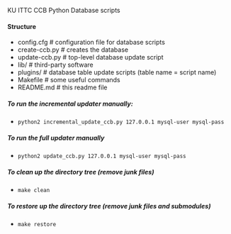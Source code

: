 KU ITTC CCB Python Database scripts

#### Structure
- config.cfg     # configuration file for database scripts
- create-ccb.py  # creates the database
- update-ccb.py  # top-level database update script
- lib/           # third-party software
- plugins/       # database table update scripts (table name = script name)
- Makefile       # some useful commands
- README.md      # this readme file

##### To run the incremental updater manually:
- `python2 incremental_update_ccb.py 127.0.0.1 mysql-user mysql-pass`

##### To run the full updater manually
- `python2 update_ccb.py 127.0.0.1 mysql-user mysql-pass`

##### To clean up the directory tree (remove junk files)
- `make clean`

##### To restore up the directory tree (remove junk files and submodules)
- `make restore`
